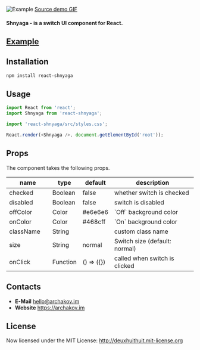 ![Example](http://archakov.im/uploads/react-shnyaga-1.gif?1)
[Source demo GIF](http://archakov.im/uploads/react-shnyaga-1.gif?1)

#### **Shnyaga** - is a switch UI component for React.

## [Example](https://archakov06.github.io/react-shnyaga/)

## Installation
```bash
npm install react-shnyaga
```

## Usage
```js
import React from 'react';
import Shnyaga from 'react-shnyaga';

import 'react-shnyaga/src/styles.css';

React.render(<Shnyaga />, document.getElementById('root'));
```

## Props
The component takes the following props.

<table class="table table-bordered table-striped">
    <thead>
    <tr>
        <th style="width: 100px;">name</th>
        <th style="width: 50px;">type</th>
        <th style="width: 50px;">default</th>
        <th>description</th>
    </tr>
    </thead>
    <tbody>
        <tr>
          <td>checked</td>
          <td>Boolean</td>
          <td>false</td>
          <td>whether switch is checked</td>
        </tr>
        <tr>
          <td>disabled</td>
          <td>Boolean</td>
          <td>false</td>
          <td>switch is disabled</td>
        </tr>
        <tr>
          <td>offColor</td>
          <td>Color</td>
          <td>#e6e6e6</td>
          <td>`Off` background color</td>
        </tr>
        <tr>
          <td>onColor</td>
          <td>Color</td>
          <td>#468cff</td>
          <td>`On` background color</td>
        </tr>
        <tr>
          <td>className</td>
          <td>String</td>
          <td></td>
          <td>custom class name</td>
        </tr>
        <tr>
          <td>size</td>
          <td>String</td>
          <td>normal</td>
          <td>Switch size (default: normal)</td>
        </tr>
        <tr>
          <td>onClick</td>
          <td>Function</td>
          <td>() => ({})</td>
          <td>called when switch is clicked</td>
        </tr>
    </tbody>
</table>

## Contacts
* 	**E-Mail**
	<hello@archakov.im>
* 	**Website**
	<https://archakov.im>

## License
Now licensed under the MIT License: <http://deuxhuithuit.mit-license.org>
